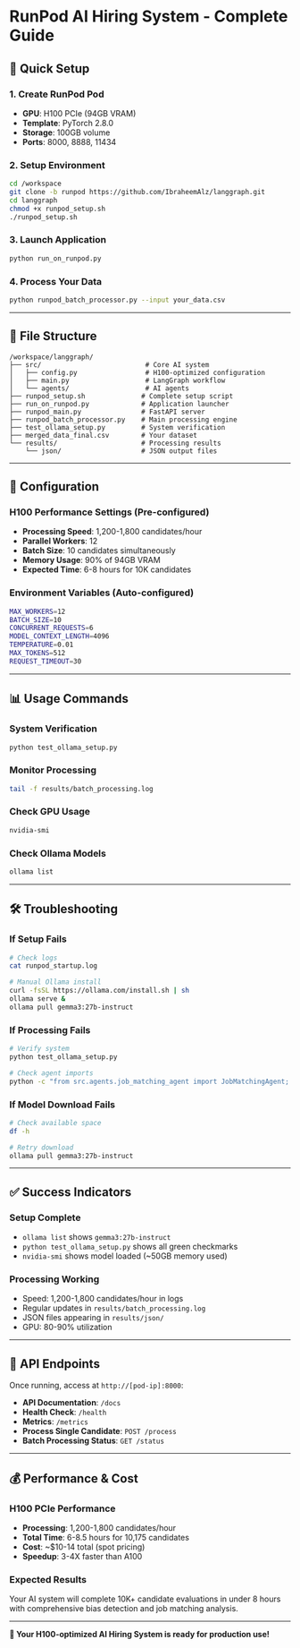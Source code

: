 # RunPod AI Hiring System - Complete Guide

## 🚀 Quick Setup

### 1. Create RunPod Pod

- **GPU**: H100 PCIe (94GB VRAM)
- **Template**: PyTorch 2.8.0
- **Storage**: 100GB volume
- **Ports**: 8000, 8888, 11434

### 2. Setup Environment

```bash
cd /workspace
git clone -b runpod https://github.com/IbraheemAlz/langgraph.git
cd langgraph
chmod +x runpod_setup.sh
./runpod_setup.sh
```

### 3. Launch Application

```bash
python run_on_runpod.py
```

### 4. Process Your Data

```bash
python runpod_batch_processor.py --input your_data.csv
```

---

## 📁 File Structure

```
/workspace/langgraph/
├── src/                          # Core AI system
│   ├── config.py                 # H100-optimized configuration
│   ├── main.py                   # LangGraph workflow
│   └── agents/                   # AI agents
├── runpod_setup.sh              # Complete setup script
├── run_on_runpod.py             # Application launcher
├── runpod_main.py               # FastAPI server
├── runpod_batch_processor.py    # Main processing engine
├── test_ollama_setup.py         # System verification
├── merged_data_final.csv        # Your dataset
└── results/                     # Processing results
    └── json/                    # JSON output files
```

---

## 🔧 Configuration

### H100 Performance Settings (Pre-configured)

- **Processing Speed**: 1,200-1,800 candidates/hour
- **Parallel Workers**: 12
- **Batch Size**: 10 candidates simultaneously
- **Memory Usage**: 90% of 94GB VRAM
- **Expected Time**: 6-8 hours for 10K candidates

### Environment Variables (Auto-configured)

```bash
MAX_WORKERS=12
BATCH_SIZE=10
CONCURRENT_REQUESTS=6
MODEL_CONTEXT_LENGTH=4096
TEMPERATURE=0.01
MAX_TOKENS=512
REQUEST_TIMEOUT=30
```

---

## 📊 Usage Commands

### System Verification

```bash
python test_ollama_setup.py
```

### Monitor Processing

```bash
tail -f results/batch_processing.log
```

### Check GPU Usage

```bash
nvidia-smi
```

### Check Ollama Models

```bash
ollama list
```

---

## 🛠️ Troubleshooting

### If Setup Fails

```bash
# Check logs
cat runpod_startup.log

# Manual Ollama install
curl -fsSL https://ollama.com/install.sh | sh
ollama serve &
ollama pull gemma3:27b-instruct
```

### If Processing Fails

```bash
# Verify system
python test_ollama_setup.py

# Check agent imports
python -c "from src.agents.job_matching_agent import JobMatchingAgent; print('✅ Agents working')"
```

### If Model Download Fails

```bash
# Check available space
df -h

# Retry download
ollama pull gemma3:27b-instruct
```

---

## ✅ Success Indicators

### Setup Complete

- `ollama list` shows `gemma3:27b-instruct`
- `python test_ollama_setup.py` shows all green checkmarks
- `nvidia-smi` shows model loaded (~50GB memory used)

### Processing Working

- Speed: 1,200-1,800 candidates/hour in logs
- Regular updates in `results/batch_processing.log`
- JSON files appearing in `results/json/`
- GPU: 80-90% utilization

---

## 🎯 API Endpoints

Once running, access at `http://[pod-ip]:8000`:

- **API Documentation**: `/docs`
- **Health Check**: `/health`
- **Metrics**: `/metrics`
- **Process Single Candidate**: `POST /process`
- **Batch Processing Status**: `GET /status`

---

## 💰 Performance & Cost

### H100 PCIe Performance

- **Processing**: 1,200-1,800 candidates/hour
- **Total Time**: 6-8.5 hours for 10,175 candidates
- **Cost**: ~$10-14 total (spot pricing)
- **Speedup**: 3-4X faster than A100

### Expected Results

Your AI system will complete 10K+ candidate evaluations in under 8 hours with comprehensive bias detection and job matching analysis.

---

**🎉 Your H100-optimized AI Hiring System is ready for production use!**

